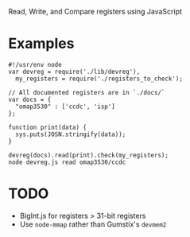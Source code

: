 Read, Write, and Compare registers using JavaScript

Examples
====

    #!/usr/env node
    var devreg = require('./lib/devreg'),
      my_registers = require('./registers_to_check');

    // All documented registers are in `./docs/`
    var docs = {
      "omap3530" : ['ccdc', 'isp']
    };

    function print(data) {
      sys.puts(JOSN.stringify(data));
    }

    devreg(docs).read(print).check(my_registers);
    node devreg.js read omap3530/ccdc

TODO
====

  * BigInt.js for registers > 31-bit registers
  * Use `node-mmap` rather than Gumstix's `devmem2`
